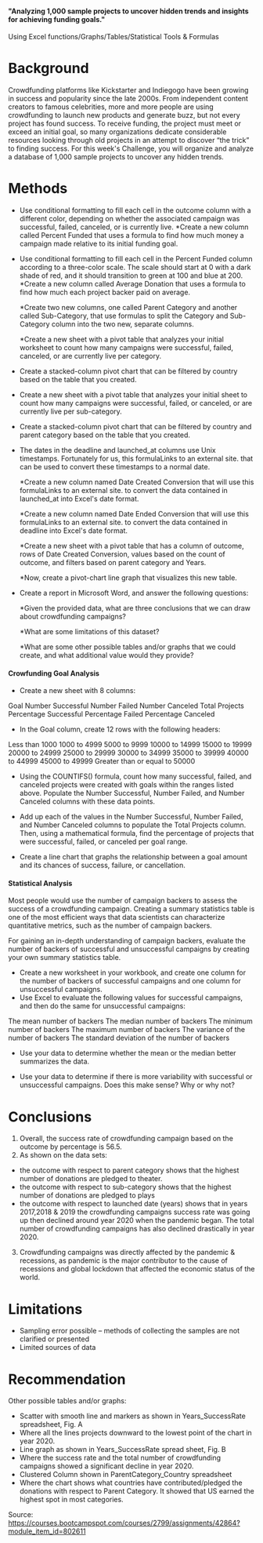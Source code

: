 #### "Analyzing 1,000 sample projects to uncover hidden trends and insights for achieving funding goals."
Using Excel functions/Graphs/Tables/Statistical Tools &amp; Formulas

# Background
Crowdfunding platforms like Kickstarter and Indiegogo have been growing in success and popularity since the late 2000s. From independent content creators to famous celebrities, more and more people are using crowdfunding to launch new products and generate buzz, but not every project has found success.
To receive funding, the project must meet or exceed an initial goal, so many organizations dedicate considerable resources looking through old projects in an attempt to discover “the trick” to finding success. For this week's Challenge, you will organize and analyze a database of 1,000 sample projects to uncover any hidden trends.

# Methods
- Use conditional formatting to fill each cell in the outcome column with a different color, depending on whether the associated campaign was successful, failed, canceled, or is currently live.
  *Create a new column called Percent Funded that uses a formula to find how much money a campaign made relative to its initial funding goal.

- Use conditional formatting to fill each cell in the Percent Funded column according to a three-color scale. The scale should start at 0 with a dark shade of red, and it should transition to green at 100 and blue at 200.
  *Create a new column called Average Donation that uses a formula to find how much each project backer paid on average.

  *Create two new columns, one called Parent Category and another called Sub-Category, that use formulas to split the Category and Sub-Category column into the two new,     separate columns.

  *Create a new sheet with a pivot table that analyzes your initial worksheet to count how many campaigns were successful, failed, canceled, or are currently live per category.

- Create a stacked-column pivot chart that can be filtered by country based on the table that you created.
  
- Create a new sheet with a pivot table that analyzes your initial sheet to count how many campaigns were successful, failed, or canceled, or are currently live per sub-category.

- Create a stacked-column pivot chart that can be filtered by country and parent category based on the table that you created.

- The dates in the deadline and launched_at columns use Unix timestamps. Fortunately for us, this formulaLinks to an external site. that can be used to convert these timestamps to a normal date.

  *Create a new column named Date Created Conversion that will use this formulaLinks to an external site. to convert the data contained in launched_at into Excel's date format.

  *Create a new column named Date Ended Conversion that will use this formulaLinks to an external site. to convert the data contained in deadline into Excel's date format.

  *Create a new sheet with a pivot table that has a column of outcome, rows of Date Created Conversion, values based on the count of outcome, and filters based on parent category and Years.

  *Now, create a pivot-chart line graph that visualizes this new table.

- Create a report in Microsoft Word, and answer the following questions:

  *Given the provided data, what are three conclusions that we can draw about crowdfunding campaigns?

  *What are some limitations of this dataset?

  *What are some other possible tables and/or graphs that we could create, and what additional value would they provide?

#### Crowfunding Goal Analysis
- Create a new sheet with 8 columns:

Goal
Number Successful
Number Failed
Number Canceled
Total Projects
Percentage Successful
Percentage Failed
Percentage Canceled

- In the Goal column, create 12 rows with the following headers:

Less than 1000
1000 to 4999
5000 to 9999
10000 to 14999
15000 to 19999
20000 to 24999
25000 to 29999
30000 to 34999
35000 to 39999
40000 to 44999
45000 to 49999
Greater than or equal to 50000


- Using the COUNTIFS() formula, count how many successful, failed, and canceled projects were created with goals within the ranges listed above. Populate the Number Successful, Number Failed, and Number Canceled columns with these data points.

- Add up each of the values in the Number Successful, Number Failed, and Number Canceled columns to populate the Total Projects column. Then, using a mathematical formula, find the percentage of projects that were successful, failed, or canceled per goal range.

- Create a line chart that graphs the relationship between a goal amount and its chances of success, failure, or cancellation.

#### Statistical Analysis
Most people would use the number of campaign backers to assess the success of a crowdfunding campaign. Creating a summary statistics table is one of the most efficient ways that data scientists can characterize quantitative metrics, such as the number of campaign backers.

For gaining an in-depth understanding of campaign backers, evaluate the number of backers of successful and unsuccessful campaigns by creating your own summary statistics table.

- Create a new worksheet in your workbook, and create one column for the number of backers of successful campaigns and one column for unsuccessful campaigns.
- Use Excel to evaluate the following values for successful campaigns, and then do the same for unsuccessful campaigns:

The mean number of backers
The median number of backers
The minimum number of backers
The maximum number of backers
The variance of the number of backers
The standard deviation of the number of backers

- Use your data to determine whether the mean or the median better summarizes the data.

- Use your data to determine if there is more variability with successful or unsuccessful campaigns. Does this make sense? Why or why not?

# Conclusions

1.	Overall, the success rate of crowdfunding campaign based on the outcome by percentage is 56.5. 
2.	As shown on the data sets:
-	the outcome with respect to parent category shows that the highest number of donations are pledged to theater.
-	the outcome with respect to sub-category shows that the highest number of donations are pledged to plays
-	the outcome with respect to launched date (years) shows that in years 2017,2018 & 2019 the crowdfunding campaigns success rate was going up then declined around year 2020 when the pandemic began. The total number of crowdfunding campaigns has also declined drastically in year 2020.
3.	Crowdfunding campaigns was directly affected by the pandemic & recessions, as pandemic is the major contributor to the cause of recessions and global lockdown that affected the economic status of the world.

# Limitations
-	Sampling error possible – methods of collecting the samples are not clarified or presented
-	Limited sources of data

# Recommendation
Other possible tables and/or graphs:

-	Scatter with smooth line and markers as shown in Years_SuccessRate spreadsheet, Fig. A
-	Where all the lines projects downward to the lowest point of the chart in year 2020.
-	Line graph as shown in Years_SuccessRate spread sheet, Fig. B
-	Where the success rate and the total number of crowdfunding campaigns showed a significant decline in year 2020.
-	Clustered Column shown in ParentCategory_Country spreadsheet
-	Where the chart shows what countries have contributed/pledged the donations with respect to Parent Category. It showed that US earned the highest spot in most categories.



















Source:
https://courses.bootcampspot.com/courses/2799/assignments/42864?module_item_id=802611
